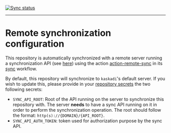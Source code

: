 [![Sync status](https://img.shields.io/github/workflow/status/kaskadi/flora-soul-website/sync?label=sync&logo=github)](https://github.com/kaskadi/flora-soul-website/actions?query=workflow%3Async)

****

# Remote synchronization configuration

This repository is automatically synchronized with a remote server running a synchronization API (see [here](https://github.com/kaskadi/remote-sync-api)) using the action [action-remote-sync](https://github.com/kaskadi/action-remote-sync) in its [sync](./.github/workflows/sync.yml) workflow.

By default, this repository will synchronize to `kaskadi`'s default server. If you wish to update this, please provide in your [repository secrets](https://github.com/kaskadi/flora-soul-website/settings/secrets/actions) the two following secrets:
- `SYNC_API_ROOT`: Root of the API running on the server to synchronize this repository with. The server **needs** to have a sync API running on it in order to perform the synchronization operation. The root should follow the format: `http(s)://{DOMAIN}/{API_ROOT}`.
- `SYNC_API_AUTH_TOKEN`: token used for authorization purpose by the sync API.
